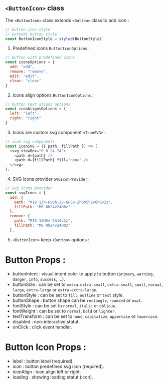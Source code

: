 ## `<ButtonIcon>` class

The `<ButtonIcon>` class extends `<Button>` class to add icon :

```js
// button icon style
// extends button style
const ButtonIconStyle = styled(ButtonStyle)`
```

1. Predefined icons `ButtonIconOptions` :

```js
// button with predefined icons
const iconsOptions = {
  add: "add",
  remove: "remove",
  edit: "edit",
  clear: "clear"
}
```

2. Icons align options `ButtonIconOptions` :

```js
// button text aligns options
const iconAlignsOptions = {
  left: "left",
  right: "right"
}
```

3. Icons are custom svg component `<IconSVG>` :

```js
// icon svg components
const IconSVG = ({ path, fillPath }) => (
  <svg viewBox="0 0 24 24">
    <path d={path} />
    <path d={fillPath} fill="none" />
  </svg>
);
```

4. SVG icons provider `SVGIconProvider`:

```js
// svg icons provider
const svgIcons = {
  add: {
    path: "M19 13h-6v6h-2v-6H5v-2h6V5h2v6h6v2z",
    fillPath: "M0 0h24v24H0z"
  },
  remove: {
    path: "M19 13H5v-2h14v2z",
    fillPath: "M0 0h24v24H0z"
  },
```

5. `<ButtonIcon>` keep `<Button>` options :

# Button Props :
- buttonIntent : visual intent color to apply to button (`primary`, `warning`, `danger`, `info`, `success`, ...).
- buttonSize : can be set to `extra-extra-small`, `extra-small`, `small`, `normal`, `large`, `extra-large` or  `extra-extra-large`.
- buttonStyle : can be set to `fill`, `outline` or `text` style.
- buttonShape : button shape can be `rectangle`, `rounded` or `oval`.
- fontStyle : can be set to `normal`, `italic` or `oblique`.
- fontWeight : can be set to `normal`, `bold` or `lighter`.
- textTransform :  can be set to `none`, `capitalize`, `uppercase` or `lowercase`.
- disabled : non-interactive statut.
- onClick : click event handler.

# Button Icon Props :
- label : button label (required).
- icon : button predefined svg icon (required).
- iconAlign : icon align left or right.
- loading : showing loading statut (icon).